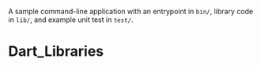 A sample command-line application with an entrypoint in `bin/`, library code
in `lib/`, and example unit test in `test/`.
# Dart_Libraries
